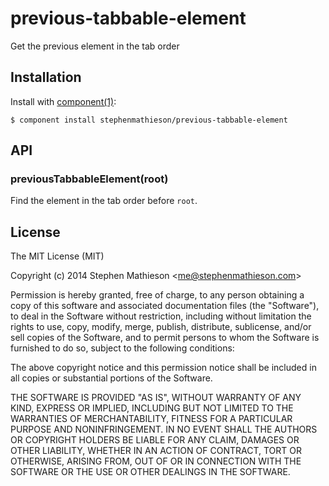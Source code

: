 
# previous-tabbable-element

  Get the previous element in the tab order

## Installation

  Install with [component(1)](http://component.io):

    $ component install stephenmathieson/previous-tabbable-element

## API

### previousTabbableElement(root)

  Find the element in the tab order before `root`.

## License

  The MIT License (MIT)

  Copyright (c) 2014 Stephen Mathieson &lt;me@stephenmathieson.com&gt;

  Permission is hereby granted, free of charge, to any person obtaining a copy
  of this software and associated documentation files (the "Software"), to deal
  in the Software without restriction, including without limitation the rights
  to use, copy, modify, merge, publish, distribute, sublicense, and/or sell
  copies of the Software, and to permit persons to whom the Software is
  furnished to do so, subject to the following conditions:

  The above copyright notice and this permission notice shall be included in
  all copies or substantial portions of the Software.

  THE SOFTWARE IS PROVIDED "AS IS", WITHOUT WARRANTY OF ANY KIND, EXPRESS OR
  IMPLIED, INCLUDING BUT NOT LIMITED TO THE WARRANTIES OF MERCHANTABILITY,
  FITNESS FOR A PARTICULAR PURPOSE AND NONINFRINGEMENT. IN NO EVENT SHALL THE
  AUTHORS OR COPYRIGHT HOLDERS BE LIABLE FOR ANY CLAIM, DAMAGES OR OTHER
  LIABILITY, WHETHER IN AN ACTION OF CONTRACT, TORT OR OTHERWISE, ARISING FROM,
  OUT OF OR IN CONNECTION WITH THE SOFTWARE OR THE USE OR OTHER DEALINGS IN
  THE SOFTWARE.